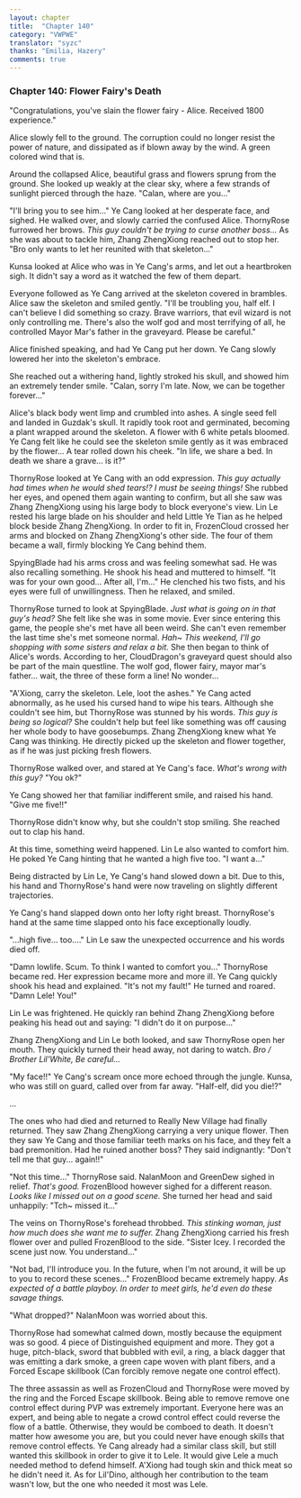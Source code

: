 ```yaml
---
layout: chapter
title:  "Chapter 140"
category: "VWPWE"
translator: "syzc"
thanks: "Emilia, Hazery"
comments: true
---
```


### Chapter 140: Flower Fairy's Death

"Congratulations, you've slain the flower fairy - Alice. Received 1800 experience."

Alice slowly fell to the ground. The corruption could no longer resist the power of nature, and dissipated as if blown away by the wind. A green colored wind that is.

Around the collapsed Alice, beautiful grass and flowers sprung from the ground. She looked up weakly at the clear sky, where a few strands of sunlight pierced through the haze. "Calan, where are you..."

"I'll bring you to see him..." Ye Cang looked at her desperate face, and sighed. He walked over, and slowly carried the confused Alice. ThornyRose furrowed her brows. *This guy couldn't be trying to curse another boss...* As she was about to tackle him, Zhang ZhengXiong reached out to stop her. "Bro only wants to let her reunited with that skeleton..."

Kunsa looked at Alice who was in Ye Cang's arms, and let out a heartbroken sigh. It didn't say a word as it watched the few of them depart. 

Everyone followed as Ye Cang arrived at the skeleton covered in brambles. Alice saw the skeleton and smiled gently. "I'll be troubling you, half elf. I can't believe I did something so crazy. Brave warriors, that evil wizard is not only controlling me. There's also the wolf god and most terrifying of all, he controlled Mayor Mar's father in the graveyard. Please be careful."

Alice finished speaking, and had Ye Cang put her down. Ye Cang slowly lowered her into the skeleton's embrace. 

She reached out a withering hand, lightly stroked his skull, and showed him an extremely tender smile. "Calan, sorry I'm late. Now, we can be together forever..."

Alice's black body went limp and crumbled into ashes. A single seed fell and landed in Guzdak's skull. It rapidly took root and germinated, becoming a plant wrapped around the skeleton. A flower with 6 white petals bloomed. Ye Cang felt like he could see the skeleton smile gently as it was embraced by the flower... A tear rolled down his cheek. "In life, we share a bed. In death we share a grave... is it?"

ThornyRose looked at Ye Cang with an odd expression. *This guy actually had times when he would shed tears!? I must be seeing things!* She rubbed her eyes, and opened them again wanting to confirm, but all she saw was Zhang ZhengXiong using his large body to block everyone's view. Lin Le rested his large blade on his shoulder and held Little Ye Tian as he helped block beside Zhang ZhengXiong. In order to fit in, FrozenCloud crossed her arms and blocked on Zhang ZhengXiong's other side. The four of them became a wall, firmly blocking Ye Cang behind them.

SpyingBlade had his arms cross and was feeling somewhat sad. He was also recalling something. He shook his head and muttered to himself. "It was for your own good... After all, I'm..." He clenched his two fists, and his eyes were full of unwillingness. Then he relaxed, and smiled. 

ThornyRose turned to look at SpyingBlade. *Just what is going on in that guy's head?* She felt like she was in some movie. Ever since entering this game, the people she's met have all been weird. She can't even remember the last time she's met someone normal. *Hah~ This weekend, I'll go shopping with some sisters and relax a bit.* She then began to think of Alice's words. According to her, CloudDragon's graveyard quest should also be part of the main questline. The wolf god, flower fairy, mayor mar's father... wait, the three of these form a line! No wonder...

"A'Xiong, carry the skeleton. Lele, loot the ashes." Ye Cang acted abnormally, as he used his cursed hand to wipe his tears. Although she couldn't see him, but ThornyRose was stunned by his words. *This guy is being so logical?* She couldn't help but feel like something was off causing her whole body to have goosebumps. Zhang ZhengXiong knew what Ye Cang was thinking. He directly picked up the skeleton and flower together, as if he was just picking fresh flowers.

ThornyRose walked over, and stared at Ye Cang's face. *What's wrong with this guy?* "You ok?"

Ye Cang showed her that familiar indifferent smile, and raised his hand. "Give me five!!"

ThornyRose didn't know why, but she couldn't stop smiling. She reached out to clap his hand.

At this time, something weird happened. Lin Le also wanted to comfort him. He poked Ye Cang hinting that he wanted a high five too. "I want a..."

Being distracted by Lin Le, Ye Cang's hand slowed down a bit. Due to this, his hand and ThornyRose's hand were now traveling on slightly different trajectories.

Ye Cang's hand slapped down onto her lofty right breast. ThornyRose's hand at the same time slapped onto his face exceptionally loudly.

"...high five... too...." Lin Le saw the unexpected occurrence and his words died off.

"Damn lowlife. Scum. To think I wanted to comfort you..." ThornyRose became red. Her expression became more and more ill. Ye Cang quickly shook his head and explained. "It's not my fault!" He turned and roared. "Damn Lele! You!"

Lin Le was frightened. He quickly ran behind Zhang ZhengXiong before peaking his head out and saying: "I didn't do it on purpose..."

Zhang ZhengXiong and Lin Le both looked, and saw ThornyRose open her mouth. They quickly turned their head away, not daring to watch. *Bro / Brother Lil'White, Be careful...*

"My face!!" Ye Cang's scream once more echoed through the jungle. Kunsa, who was still on guard, called over from far away. "Half-elf, did you die!?"

...

The ones who had died and returned to Really New Village had finally returned. They saw Zhang ZhengXiong carrying a very unique flower. Then they saw Ye Cang and those familiar teeth marks on his face, and they felt a bad premonition. Had he ruined another boss? They said indignantly: "Don't tell me that guy... again!!"

"Not this time..." ThornyRose said. NalanMoon and GreenDew sighed in relief. *That's good.* FrozenBlood however sighed for a different reason. *Looks like I missed out on a good scene.* She turned her head and said unhappily: "Tch~ missed it..."

The veins on ThornyRose's forehead throbbed. *This stinking woman, just how much does she want me to suffer.* Zhang ZhengXiong carried his fresh flower over and pulled FrozenBlood to the side. "Sister Icey. I recorded the scene just now. You understand..."

"Not bad, I'll introduce you. In the future, when I'm not around, it will be up to you to record these scenes..." FrozenBlood became extremely happy. *As expected of a battle playboy. In order to meet girls, he'd even do these savage things.*

"What dropped?" NalanMoon was worried about this.

ThornyRose had somewhat calmed down, mostly because the equipment was so good. 4 piece of Distinguished equipment and more. They got a huge, pitch-black, sword that bubbled with evil, a ring, a black dagger that was emitting a dark smoke, a green cape woven with plant fibers, and a Forced Escape skillbook (Can forcibly remove negate one control effect). 

The three assassin as well as FrozenCloud and ThornyRose were moved by the ring and the Forced Escape skillbook. Being able to remove remove one control effect during PVP was extremely important. Everyone here was an expert, and being able to negate a crowd control effect could reverse the flow of a battle. Otherwise, they would be comboed to death. It doesn't matter how awesome you are, but you could never have enough skills that remove control effects. Ye Cang already had a similar class skill, but still wanted this skillbook in order to give it to Lele. It would give Lele a much needed method to defend himself. A'Xiong had tough skin and thick meat so he didn't need it. As for Lil'Dino, although her contribution to the team wasn't low, but the one who needed it most was Lele.
